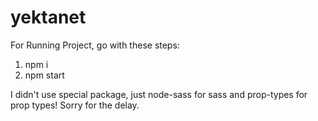 # yektanet

For Running Project, go with these steps:
1. npm i 
2. npm start

I didn't use special package, just node-sass for sass and prop-types for prop types!
Sorry for the delay.